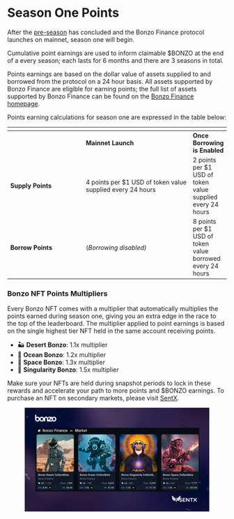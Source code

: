 # Season One Points

After the [pre-season](pre-season-points-airdrop.md) has concluded and the Bonzo Finance protocol launches on mainnet, season one will begin.&#x20;

Cumulative point earnings are used to inform claimable $BONZO at the end of a every season; each lasts for 6 months and there are 3 seasons in total.

Points earnings are based on the dollar value of assets supplied to and borrowed from the protocol on a 24 hour basis. All assets supported by Bonzo Finance are eligible for earning points; the full list of assets supported by Bonzo Finance can be found on the [Bonzo Finance homepage](https://bonzo.finance/).

Points earning calculations for season one are expressed in the table below:

<table data-header-hidden><thead><tr><th width="191"></th><th width="277"></th><th></th></tr></thead><tbody><tr><td></td><td><strong>Mainnet Launch</strong></td><td><strong>Once Borrowing is Enabled</strong></td></tr><tr><td><strong>Supply Points</strong></td><td>4 points per $1 USD of token value supplied every 24 hours</td><td>2 points per $1 USD of token value supplied every 24 hours</td></tr><tr><td><strong>Borrow Points</strong></td><td>(<em>Borrowing disabled)</em></td><td>8 points per $1 USD of token value borrowed every 24 hours</td></tr></tbody></table>

### **Bonzo NFT Points Multipliers**

Every Bonzo NFT comes with a multiplier that automatically multiplies the points earned during season one, giving you an extra edge in the race to the top of the leaderboard. The multiplier applied to point earnings is based on the single highest tier NFT held in the same account receiving points.

* 🏜️ **Desert Bonzo**: 1.1x multiplier
* 🌊 **Ocean Bonzo**: 1.2x multiplier
* 🚀 **Space Bonzo**: 1.3x multiplier
* 🌌 **Singularity Bonzo**: 1.5x multiplier

Make sure your NFTs are held during snapshot periods to lock in these rewards and accelerate your path to more points and $BONZO earnings. To purchase an NFT on secondary markets, please visit [SentX](https://sentx.io/nft-marketplace/creators/bonzo-finance).

<figure><img src="../../.gitbook/assets/Sentx_collectibles.jpg" alt=""><figcaption></figcaption></figure>
